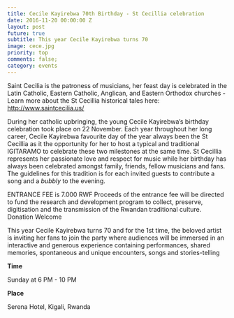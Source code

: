 ```yaml
---
title: Cecile Kayirebwa 70th Birthday - St Cecillia celebration
date: 2016-11-20 00:00:00 Z
layout: post
future: true
subtitle: This year Cecile Kayirebwa turns 70
image: cece.jpg
priority: top
comments: false;
category: events
---
```


Saint Cecilia is the patroness of musicians, her feast day is celebrated in the Latin Catholic, Eastern Catholic, Anglican, and Eastern Orthodox churches - Learn more about the St Cecillia historical tales here: http://www.saintcecilia.us/

During her catholic upbringing, the young Cecile Kayirebwa’s birthday celebration took place on 22 November. Each year throughout her long career, Cecile Kayirebwa favourite day of the year always been the St Cecillia as it the opportunity for her to host a typical and traditional IGITARAMO to celebrate these two milestones at the same time. St Cecillia represents her passionate love and respect for music while her birthday has always been celebrated amongst family, friends, fellow musicians and fans. The guidelines for this tradition is for each invited guests to contribute a song and a *bubbly* to the evening.

ENTRANCE FEE is 7.000 RWF
Proceeds of the entrance fee will be directed to fund the research and development program to collect, preserve, digitisation and the transmission of the Rwandan traditional culture.
Donation Welcome

This year Cecile Kayirebwa turns 70 and for the 1st time, the beloved artist is inviting her fans to join the party where audiences will be immersed in an interactive and generous experience containing performances, shared memories, spontaneous and unique encounters, songs and stories-telling

<strong>Time</strong>

Sunday at 6 PM - 10 PM



<strong>Place</strong>

Serena Hotel, Kigali, Rwanda
